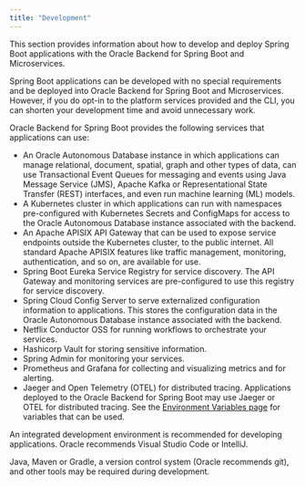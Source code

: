 ```yaml
---
title: "Development"
---
```


This section provides information about how to develop and deploy Spring Boot applications with the Oracle Backend for Spring Boot and Microservices.

Spring Boot applications can be developed with no special requirements and be deployed into Oracle Backend for Spring Boot and Microservices.  However, if you do opt-in to the platform services provided and the CLI, you can shorten your development time and avoid unnecessary work.

Oracle Backend for Spring Boot provides the following services that applications can use:

* An Oracle Autonomous Database instance in which applications can manage relational, document, spatial, graph and other types of data, can use Transactional Event Queues for messaging and events using Java Message Service (JMS), Apache Kafka or Representational State Transfer (REST) interfaces, and even run machine learning (ML) models.
* A Kubernetes cluster in which applications can run with namespaces pre-configured with Kubernetes Secrets and ConfigMaps for access to the Oracle Autonomous Database instance associated with the backend.
* An Apache APISIX API Gateway that can be used to expose service endpoints outside the Kubernetes cluster, to the public internet. All standard Apache APISIX features like traffic management, monitoring, authentication, and so on, are available for use.
* Spring Boot Eureka Service Registry for service discovery.  The API Gateway and monitoring services are pre-configured to use this registry for service discovery.
* Spring Cloud Config Server to serve externalized configuration information to applications. This stores the configuration data in the Oracle Autonomous Database instance associated with the backend.
* Netflix Conductor OSS for running workflows to orchestrate your services.
* Hashicorp Vault for storing sensitive information.
* Spring Admin for monitoring your services.
* Prometheus and Grafana for collecting and visualizing metrics and for alerting.
* Jaeger and Open Telemetry (OTEL) for distributed tracing. Applications deployed to the Oracle Backend for Spring Boot may use Jaeger or OTEL for distributed tracing. See the [Environment Variables page](envvars) for variables that can be used.

An integrated development environment is recommended for developing applications. Oracle recommends Visual Studio Code or IntelliJ.

Java, Maven or Gradle, a version control system (Oracle recommends git), and other tools may be required during development.
